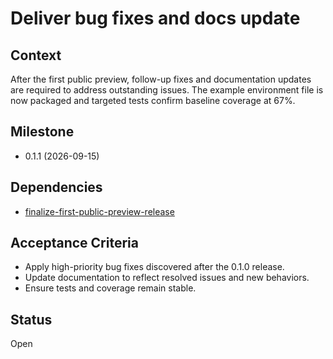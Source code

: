 # Deliver bug fixes and docs update

## Context
After the first public preview, follow-up fixes and documentation updates
are required to address outstanding issues. The example environment file is
now packaged and targeted tests confirm baseline coverage at 67%.

## Milestone

- 0.1.1 (2026-09-15)

## Dependencies

- [finalize-first-public-preview-release](finalize-first-public-preview-release.md)

## Acceptance Criteria
- Apply high-priority bug fixes discovered after the 0.1.0 release.
- Update documentation to reflect resolved issues and new behaviors.
- Ensure tests and coverage remain stable.

## Status
Open
